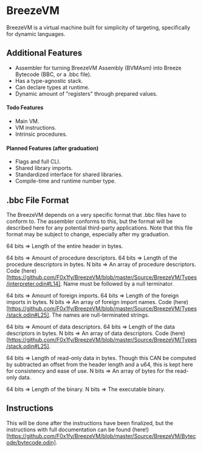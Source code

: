 # BreezeVM
BreezeVM is a virtual machine built for simplicity of targeting, specifically for dynamic languages.

## Additional Features
* Assembler for turning BreezeVM Assembly (BVMAsm) into Breeze Bytecode (BBC, or a .bbc file).
* Has a type-agnostic stack.
* Can declare types at runtime.
* Dynamic amount of "registers" through prepared values.

#### Todo Features
* Main VM.
* VM instructions.
* Intrinsic procedures.

#### Planned Features (after graduation)
* Flags and full CLI.
* Shared library imports.
* Standardized interface for shared libraries.
* Compile-time and runtime number type.

## .bbc File Format
The BreezeVM depends on a very specific format that .bbc files have to conform to. The assembler conforms to this, but the format will be described here for any potential third-party applications. Note that this file format may be subject to change, especially after my graduation.


64 bits => Length of the entire header in bytes.

64 bits => Amount of procedure descriptors.
64 bits => Length of the procedure descriptors in bytes.
N bits => An array of procedure descriptors. Code (here)[https://github.com/F0x1fy/BreezeVM/blob/master/Source/BreezeVM/Types/interpreter.odin#L14]. Name must be followed by a null terminator.

64 bits => Amount of foreign imports.
64 bits => Length of the foreign imports in bytes.
N bits => An array of foreign import names. Code (here)[https://github.com/F0x1fy/BreezeVM/blob/master/Source/BreezeVM/Types/stack.odin#L25]. The names are null-terminated strings.

64 bits => Amount of data descriptors.
64 bits => Length of the data descriptors in bytes.
N bits => An array of data descriptors. Code (here)[https://github.com/F0x1fy/BreezeVM/blob/master/Source/BreezeVM/Types/stack.odin#L25].

64 bits => Length of read-only data in bytes. Though this CAN be computed by subtracted an offset from the header length and a u64, this is kept here for consistency and ease of use.
N bits => An array of bytes for the read-only data.

64 bits => Length of the binary.
N bits => The executable binary.

## Instructions
This will be done after the instructions have been finalized, but the instructions with full documentation can be found (here!)[https://github.com/F0x1fy/BreezeVM/blob/master/Source/BreezeVM/Bytecode/bytecode.odin].